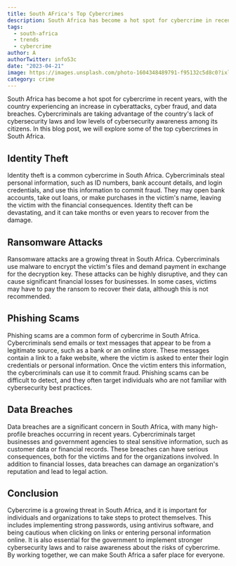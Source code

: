```yaml
---
title: South AFrica's Top Cybercrimes
description: South Africa has become a hot spot for cybercrime in recent years, with the country experiencing an increase in cyberattacks, cyber fraud, and data breaches. 
tags:
  - south-africa
  - trends
  - cybercrime
author: A
authorTwitter: info53c
date: "2023-04-21"
image: https://images.unsplash.com/photo-1604348489791-f95132c5d8c0?ixlib=rb-4.0.3&ixid=MnwxMjA3fDB8MHxwaG90by1wYWdlfHx8fGVufDB8fHx8&auto=format&fit=crop&w=870&q=80
category: crime
---
```


South Africa has become a hot spot for cybercrime in recent years, with the country experiencing an increase in cyberattacks, cyber fraud, and data breaches. Cybercriminals are taking advantage of the country's lack of cybersecurity laws and low levels of cybersecurity awareness among its citizens. In this blog post, we will explore some of the top cybercrimes in South Africa.

## Identity Theft
Identity theft is a common cybercrime in South Africa. Cybercriminals steal personal information, such as ID numbers, bank account details, and login credentials, and use this information to commit fraud. They may open bank accounts, take out loans, or make purchases in the victim's name, leaving the victim with the financial consequences. Identity theft can be devastating, and it can take months or even years to recover from the damage.

## Ransomware Attacks
Ransomware attacks are a growing threat in South Africa. Cybercriminals use malware to encrypt the victim's files and demand payment in exchange for the decryption key. These attacks can be highly disruptive, and they can cause significant financial losses for businesses. In some cases, victims may have to pay the ransom to recover their data, although this is not recommended.

## Phishing Scams
Phishing scams are a common form of cybercrime in South Africa. Cybercriminals send emails or text messages that appear to be from a legitimate source, such as a bank or an online store. These messages contain a link to a fake website, where the victim is asked to enter their login credentials or personal information. Once the victim enters this information, the cybercriminals can use it to commit fraud. Phishing scams can be difficult to detect, and they often target individuals who are not familiar with cybersecurity best practices.

## Data Breaches
Data breaches are a significant concern in South Africa, with many high-profile breaches occurring in recent years. Cybercriminals target businesses and government agencies to steal sensitive information, such as customer data or financial records. These breaches can have serious consequences, both for the victims and for the organizations involved. In addition to financial losses, data breaches can damage an organization's reputation and lead to legal action.

## Conclusion
Cybercrime is a growing threat in South Africa, and it is important for individuals and organizations to take steps to protect themselves. This includes implementing strong passwords, using antivirus software, and being cautious when clicking on links or entering personal information online. It is also essential for the government to implement stronger cybersecurity laws and to raise awareness about the risks of cybercrime. By working together, we can make South Africa a safer place for everyone.